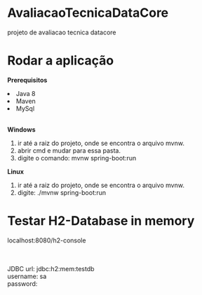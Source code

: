 # AvaliacaoTecnicaDataCore
projeto de avaliacao tecnica datacore


# Rodar a aplicação

<b>Prerequisitos</b>
  <li>Java 8</li>
  <li>Maven</li>
  <li>MySql</li>
  
 <br>

<b>Windows</b>
1. ir até a raiz do projeto, onde se encontra o arquivo mvnw.
2. abrir cmd e mudar para essa pasta.
3. digite o comando: mvnw spring-boot:run

<b>Linux</b>
1. ir até a raiz do projeto, onde se encontra o arquivo mvnw.
2. digite: ./mvnw spring-boot:run


# Testar H2-Database in memory
localhost:8080/h2-console <br><br><br>

JDBC url: jdbc:h2:mem:testdb<br>
username: sa<br>
password: <br>

